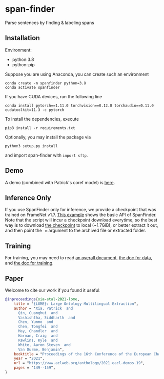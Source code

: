 # span-finder
Parse sentences by finding &amp; labeling spans

## Installation

Environment:
- python 3.8
- python-pip

Suppose you are using Anaconda, you can create such an environment

```shell
conda create -n spanfinder python=3.8
conda activate spanfinder
```

If you have CUDA devices, run the following line
```shell
conda install pytorch==1.11.0 torchvision==0.12.0 torchaudio==0.11.0 cudatoolkit=11.3 -c pytorch
```

To install the dependencies, execute

``` shell
pip3 install -r requirements.txt
```


Optionally, you may install the package via
``` shell
python3 setup.py install
```
and import span-finder with `import sftp`.

## Demo

A demo (combined with Patrick's coref model) is [here](https://nlp.jhu.edu/demos/lome).

## Inference Only

If you use SpanFinder only for inference, we provide a checkpoint that was trained on FrameNet v1.7.
[This example](scripts/predict_span.py) shows the basic API of SpanFinder.
Note that the script will incur a checkpoint download everytime, so the best way is to
download [the checkpoint](https://gqin.top/sftp-fn) to local (~1.7GiB), or better extract it out, 
and then point the `-m` argument to the archived file or extracted folder.


## Training

For training, you may need to read [an overall document](docs/overall.md),
[the doc for data](docs/data.md), and [the doc for training](docs/training.md).

## Paper

Welcome to cite our work if you found it useful:

```bibtex
@inproceedings{xia-etal-2021-lome,
    title = "{LOME}: Large Ontology Multilingual Extraction",
    author = "Xia, Patrick  and
      Qin, Guanghui  and
      Vashishtha, Siddharth  and
      Chen, Yunmo  and
      Chen, Tongfei  and
      May, Chandler  and
      Harman, Craig  and
      Rawlins, Kyle  and
      White, Aaron Steven  and
      Van Durme, Benjamin",
    booktitle = "Proceedings of the 16th Conference of the European Chapter of the Association for Computational Linguistics: System Demonstrations",
    year = "2021",
    url = "https://www.aclweb.org/anthology/2021.eacl-demos.19",
    pages = "149--159",
}
```
